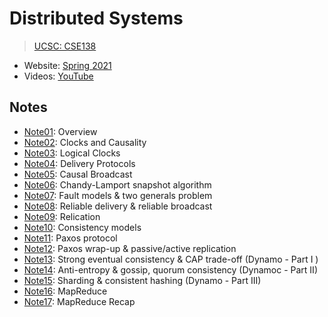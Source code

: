 # Distributed Systems

> [UCSC: CSE138](https://decomposition.al/CSE138-2021-03/)

* Website: [Spring 2021](https://decomposition.al/CSE138-2021-03/)
* Videos: [YouTube](https://www.youtube.com/playlist?list=PLNPUF5QyWU8PydLG2cIJrCvnn5I_exhYx)

## Notes

* [Note01](./Notes/Note01.md): Overview
* [Note02](./Notes/Note02.md): Clocks and Causality
* [Note03](./Notes/Note03.md): Logical Clocks
* [Note04](./Notes/Note04.md): Delivery Protocols
* [Note05](./Notes/Note05.md): Causal Broadcast
* [Note06](./Notes/Note06.md): Chandy-Lamport snapshot algorithm
* [Note07](./Notes/Note07.md): Fault models & two generals problem
* [Note08](./Notes/Note08.md): Reliable delivery & reliable broadcast
* [Note09](./Notes/Note09.md): Relication
* [Note10](./Notes/Note10.md): Consistency models
* [Note11](./Notes/Note11.md): Paxos protocol
* [Note12](./Notes/Note12.md): Paxos wrap-up & passive/active replication
* [Note13](./Notes/Note13.md): Strong eventual consistency & CAP trade-off (Dynamo - Part I )
* [Note14](./Notes/Note14.md): Anti-entropy & gossip, quorum consistency (Dynamoc - Part II)
* [Note15](./Notes/Note15.md): Sharding & consistent hashing (Dynamo - Part III)
* [Note16](./Notes/Note16.md): MapReduce
* [Note17](./Notes/Note17.md): MapReduce Recap


